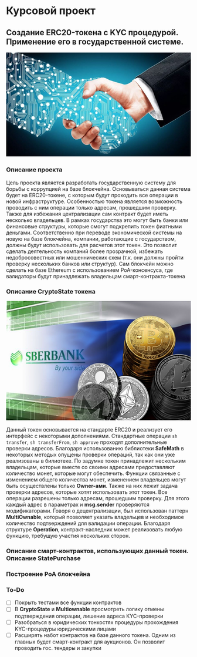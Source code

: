 # Курсовой проект 

## Создание ERC20-токена с KYC процедурой. Применение его в государственной системе.

![Alt text](/pics/intro.jpg)

### Описание проекта

Цель проекта является разработать государственную систему для борьбы с коррупцией на базе блокчейна. Основываться данная система будет на ERC20-токене, с которым будут проходить все операции в новой инфраструктуре. Особенностью токена является возможность проводить с ним операции только адресам, прошедшим проверку. Также для избежания централизации сам контракт будет иметь несколько владельцев. В рамках государства это могут быть банки или финансовые структуры, которые смогут подкрепить токен фиатными деньгами. Соответственно при переводе экономической системы на новую на базе блокчейна, компании, работающие с государством, должны будут использовать для расчетов этот токен. Это позволит сделать деятельность компаний более прозрачной, избежать недобросовестных или мошеннических схем (т.к. они должны пройти проверку нескольких банков или структур). Сам блокчейн можно сделать на базе Ethereum с использованием PoA-консенсуса, где валидаторы будут принадлежать владельцам смарт-контракта-токена

### Описание CryptoState токена

![Alt text](/pics/token.jpg)

Данный токен основывается на стандарте ERC20 и реализует его интерфейс с некоторыми дополнениями. Стандартные операции ```sh transfer```, ```sh transferFrom```, ```sh approve``` проходят дополнительные проверки адресов. Благодаря использованию библиотеки **SafeMath** в некоторых методых опущены проверки операций, так как они уже реализованы в билиотеке. По задумке токен принадлежит нескольким владельцам, которые вместе со своими адресами предоставляют количество монет, которые могут обеспечить. Функции связанные с изменением общего количества монет, изменением владельцев могут быть осуществлены только **Owner-ами**. Также на них лежит задача проверки адресов, которые хотят использовать этот токен. Все операции разрешены только адресам, прошедшим проверку. Для этого каждый адрес в параметрах и **msg.sender** проверяются модификаторами. Говоря о децентрализации, был использован паттерн **MultiOwnable**, который позволяет указать владельцев и необходимое количество подтверждений для валидации операции. Благодаря структуре **Operation**, контракт-наследник может реализовать любую функцию, требущую участия нескольких сторон.

### Описание смарт-контрактов, использующих данный токен. Описание StatePurchase



### Построение PoA блокчейна

### To-Do
- [ ] Покрыть тестами все функции контрактов
- [ ] В **CryptoState** и **Multiownable** просмотреть логику отмены подтверждения операции, лишение адреса KYC-проверки
- [ ] Разобраться в юридических тонкостях процедуры прохождения KYC-процедуры юридическими лицами
- [ ] Расширять набот контрактов на базе данного токена. Одним из главных будет смарт-контракт для аукционов. Он позволит проводить гос. тендеры и закупки
